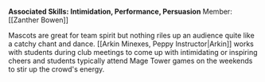 **Associated Skills: Intimidation, Performance, Persuasion**
Member: [[Zanther Bowen]]

Mascots are great for team spirit but nothing riles up an audience quite like a catchy chant and dance. [[Arkin Minexes, Peppy Instructor|Arkin]] works with students during club meetings to come up with intimidating or inspiring cheers and students typically attend Mage Tower games on the weekends to stir up the crowd's energy.